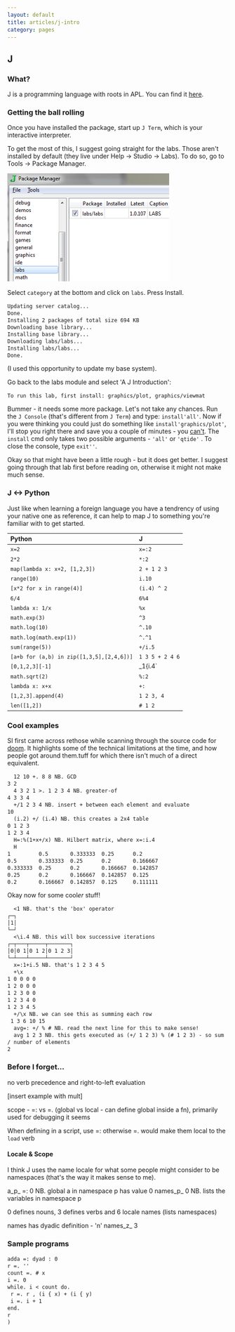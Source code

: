 ```yaml
---
layout: default
title: articles/j-intro
category: pages
---
```


## J

### What?

J is a programming language with roots in APL. You can find it [here](http://www.jsoftware.com).

### Getting the ball rolling

Once you have installed the package, start up `J Term`, which is your interactive interpreter.

To get the most of this, I suggest going straight for the labs. Those aren't installed by default (they live under Help -> Studio -> Labs). To do so, go to Tools -> Package Manager.

![j_install_labs](../images/j-intro/j_install_labs.png)

Select `category` at the bottom and click on `labs`. Press Install.

    Updating server catalog...
    Done.
    Installing 2 packages of total size 694 KB
    Downloading base library...
    Installing base library...
    Downloading labs/labs...
    Installing labs/labs...
    Done.

(I used this opportunity to update my base system).

Go back to the labs module and select 'A J Introduction':

    To run this lab, first install: graphics/plot, graphics/viewmat

Bummer - it needs some more package. Let's not take any chances. Run the `J Console` (that's different from `J Term`) and type: `install'all'`. Now if you were thinking you could just do something like `install'graphics/plot'`, I'll stop you right there and save you a couple of minutes - you [can't](http://www.jsoftware.com/help/user/lib_jal.htm). The `install` cmd only takes two possible arguments - `'all'` or `'qtide'` . To close the console, type `exit''`.

Okay so that might have been a little rough - but it does get better. I suggest going through that lab first before reading on, otherwise it might not make much sense.

### J <-> Python

Just like when learning a foreign language you have a tendrency of using your native one as reference, it can help to map J to something you're familiar with to get started.

Python|J
:-----|:-
`x=2`|`x=:2`
`2*2`|`*:2`
`map(lambda x: x+2, [1,2,3])`|`2 + 1 2 3`
`range(10)`|`i.10`
`[x*2 for x in range(4)]`|`(i.4) ^ 2`
`6/4`|`6%4`
`lambda x: 1/x`|`%x`
`math.exp(3)`|`^3`
`math.log(10)`|`^.10`
`math.log(math.exp(1))`|`^.^1`
`sum(range(5))`|`+/i.5`
`[a+b for (a,b) in zip([1,3,5],[2,4,6])]`|`1 3 5 + 2 4 6`
`[0,1,2,3][-1]`|_1{i.4`
`math.sqrt(2)`|`%:2`
`lambda x: x+x`|`+:`
`[1,2,3].append(4)`|`1 2 3, 4`
`len([1,2])`|`# 1 2`


### Cool examples

SI first came across rethose while scanning through the source code for [doom](http://www.github.com/id). It highlights some of the technical limitations at the time, and how people got around them.tuff for which there isn't much of a direct equivalent.

      12 10 +. 8 8 NB. GCD
    3 2
      4 3 2 1 >. 1 2 3 4 NB. greater-of
    4 3 3 4
      +/1 2 3 4 NB. insert + between each element and evaluate
    10
      (i.2) +/ (i.4) NB. this creates a 2x4 table
    0 1 2 3
    1 2 3 4
      H=:%(1+x+/x) NB. Hilbert matrix, where x=:i.4
      H
    1         0.5       0.333333  0.25      0.2
    0.5       0.333333  0.25      0.2       0.166667
    0.333333  0.25      0.2       0.166667  0.142857
    0.25      0.2       0.166667  0.142857  0.125
    0.2       0.166667  0.142857  0.125     0.111111

Okay now for some cool*er* stuff!
    
      <1 NB. that's the 'box' operator
    ┌─┐
    │1│
    └─┘
      <\i.4 NB. this will box successive iterations
    ┌─┬───┬─────┬───────┐
    │0│0 1│0 1 2│0 1 2 3│
    └─┴───┴─────┴───────┘
      x=:1+i.5 NB. that's 1 2 3 4 5 
      +\x
    1 0 0 0 0
    1 2 0 0 0
    1 2 3 0 0
    1 2 3 4 0
    1 2 3 4 5
      +/\x NB. we can see this as summing each row
     1 3 6 10 15
      avg=: +/ % # NB. read the next line for this to make sense!
      avg 1 2 3 NB. this gets executed as (+/ 1 2 3) % (# 1 2 3) - so sum / number of elements
    2


### Before I forget...

no verb precedence and right-to-left evaluation

[insert example with mult]

scope - =: vs =. (global vs local - can define global inside a fn), primarily used for debugging it seems

When defining in a script, use =: otherwise =. would make them local to the `load` verb

#### Locale & Scope

I think J uses the name locale for what some people might consider to be namespaces (that's the way it makes sense to me).

a_p_ =: 0 NB. global a in namespace p has value 0
names_p_ 0 NB. lists the variables in namespace p

0 defines nouns, 3 defines verbs and 6 locale names (lists namespaces)

names has dyadic definition - 'n' names_z_ 3

### Sample programs

    adda =: dyad : 0
    r =. ''
    count =. # x
    i =. 0
    while. i < count do.
     r =. r , (i { x) + (i { y)
     i =. i + 1
    end.
    r
    )
